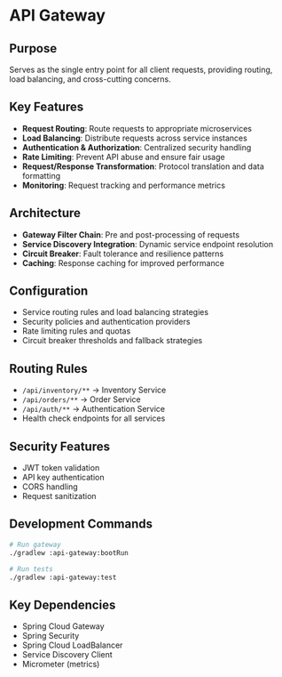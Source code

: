 # API Gateway

## Purpose
Serves as the single entry point for all client requests, providing routing, load balancing, and cross-cutting concerns.

## Key Features
- **Request Routing**: Route requests to appropriate microservices
- **Load Balancing**: Distribute requests across service instances
- **Authentication & Authorization**: Centralized security handling
- **Rate Limiting**: Prevent API abuse and ensure fair usage
- **Request/Response Transformation**: Protocol translation and data formatting
- **Monitoring**: Request tracking and performance metrics

## Architecture
- **Gateway Filter Chain**: Pre and post-processing of requests
- **Service Discovery Integration**: Dynamic service endpoint resolution
- **Circuit Breaker**: Fault tolerance and resilience patterns
- **Caching**: Response caching for improved performance

## Configuration
- Service routing rules and load balancing strategies
- Security policies and authentication providers
- Rate limiting rules and quotas
- Circuit breaker thresholds and fallback strategies

## Routing Rules
- `/api/inventory/**` → Inventory Service
- `/api/orders/**` → Order Service
- `/api/auth/**` → Authentication Service
- Health check endpoints for all services

## Security Features
- JWT token validation
- API key authentication
- CORS handling
- Request sanitization

## Development Commands
```bash
# Run gateway
./gradlew :api-gateway:bootRun

# Run tests
./gradlew :api-gateway:test
```

## Key Dependencies
- Spring Cloud Gateway
- Spring Security
- Spring Cloud LoadBalancer
- Service Discovery Client
- Micrometer (metrics)